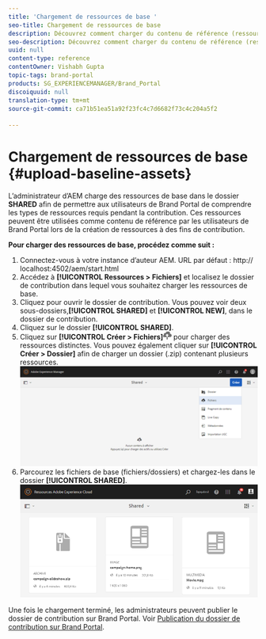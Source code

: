 ```yaml
---
title: 'Chargement de ressources de base '
seo-title: Chargement de ressources de base
description: Découvrez comment charger du contenu de référence (ressources de base) dans un dossier de contribution de Brand Portal.
seo-description: Découvrez comment charger du contenu de référence (ressources de base) dans un dossier de contribution de Brand Portal.
uuid: null
content-type: reference
contentOwner: Vishabh Gupta
topic-tags: brand-portal
products: SG_EXPERIENCEMANAGER/Brand_Portal
discoiquuid: null
translation-type: tm+mt
source-git-commit: ca71b51ea51a92f23fc4c7d6682f73c4c204a5f2

---
```



# Chargement de ressources de base {#upload-baseline-assets}

L’administrateur d’AEM charge des ressources de base dans le dossier **SHARED** afin de permettre aux utilisateurs de Brand Portal de comprendre les types de ressources requis pendant la contribution. Ces ressources peuvent être utilisées comme contenu de référence par les utilisateurs de Brand Portal lors de la création de ressources à des fins de contribution.

**Pour charger des ressources de base, procédez comme suit :**

1. Connectez-vous à votre instance d’auteur AEM.
URL par défaut : http:// localhost:4502/aem/start.html
1. Accédez à **[!UICONTROL Ressources > Fichiers]** et localisez le dossier de contribution dans lequel vous souhaitez charger les ressources de base.
1. Cliquez pour ouvrir le dossier de contribution. Vous pouvez voir deux sous-dossiers,**[!UICONTROL SHARED]** et **[!UICONTROL NEW]**, dans le dossier de contribution. 
1. Cliquez sur le dossier **[!UICONTROL SHARED]**.
1. Cliquez sur **[!UICONTROL Créer > Fichiers]**![](assets/upload.png)  pour charger des ressources distinctes.
Vous pouvez également cliquer sur **[!UICONTROL Créer > Dossier]** afin de charger un dossier (.zip) contenant plusieurs ressources.
   ![](assets/upload-baseline-assets1.png)
1. Parcourez les fichiers de base (fichiers/dossiers) et chargez-les dans le dossier **[!UICONTROL SHARED]**.
   ![](assets/upload-baseline-assets2.png)

Une fois le chargement terminé, les administrateurs peuvent publier le dossier de contribution sur Brand Portal. Voir [Publication du dossier de contribution sur Brand Portal](brand-portal-publish-contribution-folder-to-brand-portal.md).